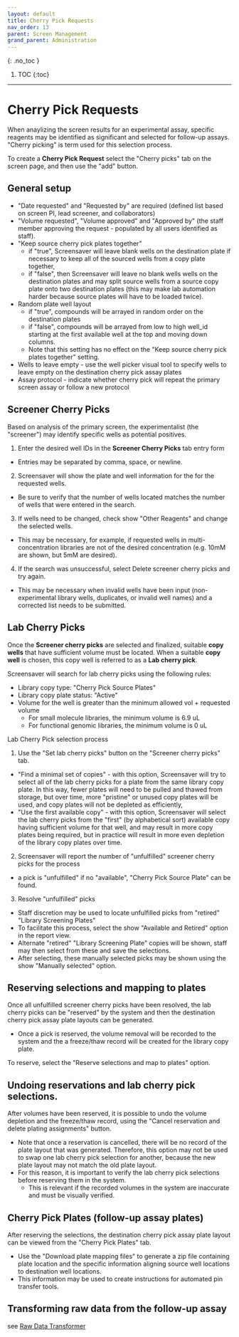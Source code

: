 ```yaml
---
layout: default
title: Cherry Pick Requests
nav_order: 13
parent: Screen Management
grand_parent: Administration
---
```

{: .no_toc }

1. TOC
{:toc}
---


# Cherry Pick Requests

When anaylizing the screen results for an experimental assay, specific reagents may be identified as significant and selected for follow-up assays. "Cherry picking" is term used for this selection process.

To create a **Cherry Pick Request** select the "Cherry picks" tab on the screen page, and then use the "add" button.

## General setup

* "Date requested" and "Requested by" are required (defined list based on screen PI, lead screener, and collaborators)
* "Volume requested", "Volume approved" and "Approved by" (the staff member approving the request - populated by all users identified as staff).
* "Keep source cherry pick plates together" 
  * if "true", Screensaver will leave blank wells on the destination plate if necessary to keep all of the sourced wells from a copy plate together, 
  * if "false", then Screensaver will leave no blank wells wells on the destination plates and may split source wells from a source copy plate onto two destination plates (this may make lab automation harder because source plates will have to be loaded twice). 
* Random plate well layout
  * if "true", compounds will be arrayed in random order on the destination plates
  * if "false", compounds will be arrayed from low to high well_id starting at the first available well at the top and moving down columns.
  * Note that this setting has no effect on the "Keep source cherry pick plates together" setting.
* Wells to leave empty - use the well picker visual tool to specify wells to leave empty on the destination cherry pick assay plates
* Assay protocol - indicate whether cherry pick will repeat the primary screen assay or follow a new protocol

## Screener Cherry Picks

Based on analysis of the primary screen, the experimentalist (the "screener") may identify specific wells as potential positives. 

1. Enter the desired well IDs in the **Screener Cherry Picks** tab entry form
  * Entries may be separated by comma, space, or newline. 
2. Screensaver will show the plate and well information for the for the requested wells.
  * Be sure to verify that the number of wells located matches the number of wells that were entered in the search. 
3. If wells need to be changed, check show "Other Reagents" and change the selected wells.
  * This may be necessary, for example, if requested wells in multi-concentration libraries are not of the desired concentration (e.g. 10mM are shown, but 5mM are desired).
4. If the search was unsuccessful, select Delete screener cherry picks and try again. 
  * This may be necessary when invalid wells have been input (non-experimental library wells, duplicates, or invalid well names) and a corrected list needs to be submitted.

## Lab Cherry Picks

Once the **Screener cherry picks** are selected and finalized, suitable **copy wells** that have sufficient volume must be located. When a suitable **copy well** is chosen, this copy well is referred to as a **Lab cherry pick**.

Screensaver will search for lab cherry picks using the following rules:
* Library copy type: "Cherry Pick Source Plates"
* Library copy plate status: "Active"
* Volume for the well is greater than the minimum allowed vol + requested volume
  * For small molecule libraries, the minimum volume is 6.9 uL
  * For functional genomic libraries, the minimum volume is 0 uL

Lab Cherry Pick selection process

1. Use the "Set lab cherry picks" button on the "Screener cherry picks" tab.
  * "Find a minimal set of copies" - with this option, Screensaver will try to select all of the lab cherry picks for a plate from the same library copy plate. In this way, fewer plates will need to be pulled and thawed from storage, but over time, more "pristine" or unused copy plates will be used, and copy plates will not be depleted as efficiently,
  * "Use the first available copy" - with this option, Screensaver will select the lab cherry picks from the "first" (by alphabetical sort) available copy having sufficient volume for that well, and may result in more copy plates being required, but in practice will result in more even depletion of the library copy plates over time.
2. Screensaver will report the number of "unfulfilled" screener cherry picks for the process
  * a pick is "unfulfilled" if no "available", "Cherry Pick Source Plate" can be found.
3. Resolve "unfulfilled" picks
  * Staff discretion may be used to locate unfulfilled picks from "retired" "Library Screening Plates"
  * To facilitate this process, select the show "Available and Retired" option in the report view.
  * Alternate "retired" "Library Screening Plate" copies will be shown, staff may then select from these and save the selections.
  * After selecting, these manually selected picks may be shown using the show "Manually selected" option.

## Reserving selections and mapping to plates

Once all unfulfilled screener cherry picks have been resolved, the lab cherry picks can be "reserved" by the system and then the destination cherry pick assay plate layouts can be generated.
* Once a pick is reserved, the volume removal will be recorded to the system and the a freeze/thaw record will be created for the library copy plate.

To reserve, select the "Reserve selections and map to plates" option.

## Undoing reservations and lab cherry pick selections.

After volumes have been reserved, it is possible to undo the volume depletion and the freeze/thaw record, using the "Cancel reservation and delete plating assignments" button.
* Note that once a reservation is cancelled, there will be no record of the plate layout that was generated. Therefore, this option may not be used to swap one lab cherry pick selection for another, because the new plate layout may not match the old plate layout.
* For this reason, it is important to verify the lab cherry pick selections before reserving them in the system.
  * This is relevant if the recorded volumes in the system are inaccurate and must be visually verified. 

## Cherry Pick Plates (follow-up assay plates)

After reserving the selections, the destination cherry pick assay plate layout can be viewed from the "Cherry Pick Plates" tab.
* Use the "Download plate mapping files" to generate a zip file containing plate location and the specific information aligning source well locations to destination well locations. 
* This information may be used to create instructions for automated pin transfer tools.

## Transforming raw data from the follow-up assay

see [Raw Data Transformer](raw-data-transformer.html)
